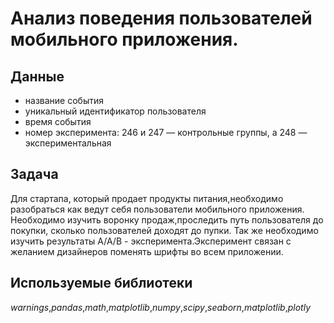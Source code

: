 # Анализ поведения пользователей мобильного приложения.

## Данные
* название события
* уникальный идентификатор пользователя
* время события
* номер эксперимента: 246 и 247 — контрольные группы, а 248 — экспериментальная

## Задача
Для стартапа, который продает продукты питания,необходимо разобраться как ведут себя пользователи мобильного приложения.
Необходимо изучить воронку продаж,проследить путь пользователя до покупки, сколько пользователей доходят до пупки.
Так же необходимо изучить результаты А/А/В - эксперимента.Эксперимент связан с желанием дизайнеров поменять шрифты во всем приложении.

## Используемые библиотеки
_warnings_,_pandas_,_math_,_matplotlib_,_numpy_,_scipy_,_seaborn_,_matplotlib_,_plotly_
